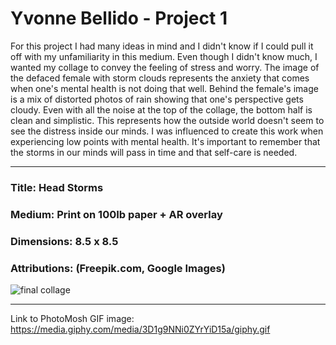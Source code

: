 # Yvonne Bellido - Project 1
For this project I had many ideas in mind and I didn't know if I could pull it off with my unfamiliarity in this medium. Even though I didn't know much, I wanted my collage to convey the feeling of stress and worry. The image of the defaced female with storm clouds represents the anxiety that comes when one's mental health is not doing that well. Behind the female's image is a mix of distorted photos of rain showing that one's perspective gets cloudy. Even with all the noise at the top of the collage, the bottom half is clean and simplistic. This represents how the outside world doesn't seem to see the distress inside our minds. I was influenced to create this work when experiencing low points with mental health. It's important to remember that the storms in our minds will pass in time and that self-care is needed.
***
### Title: Head Storms
### Medium: Print on 100Ib paper + AR overlay
### Dimensions: 8.5 x 8.5
### Attributions: (Freepik.com, Google Images)
![final collage](https://imgur.com/cZXmoiR.png)
***
Link to PhotoMosh GIF image: https://media.giphy.com/media/3D1g9NNi0ZYrYiD15a/giphy.gif
